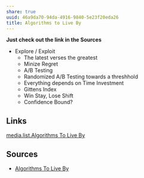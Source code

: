 ```yaml
---
share: true
uuid: 46a9da70-94da-4916-9840-5e23f20eda26
title: Algorithms to Live By
---
```

**Just check out the link in the Sources**

* Explore / Exploit 
  * The latest verses the greatest
  * Minize Regret
  * A/B Testing
  * Randomized A/B Testing towards a threshhold
  * Everything depends on Time Investment
  * Gittens Index
  * Win Stay, Lose Shift
  * Confidence Bound?



## Links

[media.list.Algorithms To Live By](/.md)

## Sources

* [Algorithms To Live By](https://koraytugay.github.io/content/literature/algorithms-to-live-by.html)